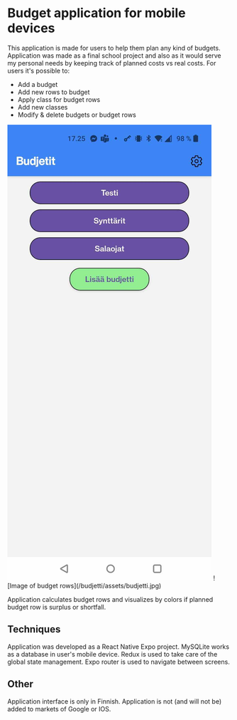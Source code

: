 # Budget application for mobile devices

This application is made for users to help them plan any kind of budgets. Application was made as a 
final school project and also as it would serve my personal needs by keeping track of planned costs vs real costs. For users it's possible to:

- Add a budget
- Add new rows to budget
- Apply class for budget rows
- Add new classes
- Modify & delete budgets or budget rows

<img src="/budjetti/assets/index.jpg" height="30%"/>
![Image of budget rows](/budjetti/assets/budjetti.jpg)

Application calculates budget rows and visualizes by colors if planned budget row is surplus or shortfall. 

## Techniques

Application was developed as a React Native Expo project. MySQLite works as a database in user's mobile device. Redux is used to take care of the
global state management. Expo router is used to navigate between screens.

## Other

Application interface is only in Finnish. Application is not (and will not be) added to markets of Google or IOS.
